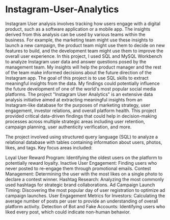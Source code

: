 # Instagram-User-Analytics
Instagram User analysis involves tracking how users engage with a digital product, such as a software application or a mobile app. The insights derived from this analysis can be used by various teams within the business. For example, the marketing team might use these insights to launch a new campaign, the product team might use them to decide on new features to build, and the development team might use them to improve the overall user experience. In this project, I used SQL and MySQL Workbench to analyze Instagram user data and answer questions posed by the management team. My insights will help the product manager and the rest of the team make informed decisions about the future direction of the Instagram app. The goal of this project is to use SQL skills to extract meaningful insights from the data. My findings could potentially influence the future development of one of the world's most popular social media platforms. The project "Instagram User Analytics" is an extensive data analysis initiative aimed at extracting meaningful insights from an Instagram-like database for the purposes of marketing strategy, user engagement, investor relations, and overall platform health. This project provided critical data-driven findings that could help in decision-making processes across multiple strategic areas including user retention, campaign planning, user authenticity verification, and more.

The project involved using structured query language (SQL) to analyze a relational database with tables containing information about users, photos, likes, and tags. Key focus areas included:

Loyal User Reward Program: Identifying the oldest users on the platform to potentially reward loyalty.
Inactive User Engagement: Finding users who never posted to re-engage them through promotional emails.
Contest Management: Determining the user with the most likes on a single photo to declare a contest winner.
Hashtag Research: Analyzing the most commonly used hashtags for strategic brand collaborations.
Ad Campaign Launch Timing: Discovering the most popular day of user registration to optimize ad campaign launches.
User Engagement Metrics for Investors: Calculating the average number of posts per user to provide an understanding of overall platform activity.
Detection of Bot and Fake Accounts: Identifying users who liked every post, which could indicate non-human behavior.
